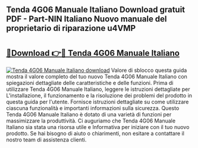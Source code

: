## Tenda 4G06 Manuale Italiano Download gratuit PDF - Part-NIN Italiano Nuovo manuale del proprietario di riparazione u4VMP

# <h2><a href="http://dfcqfvy.blite.top/?on=Tenda+4G06+Manuale+Italiano">🔗Download 👉🔴 Tenda 4G06 Manuale Italiano</a></h2>

[![Tenda 4G06 Manuale Italiano download](https://i.imgur.com/lujVjoI.png)](http://dfcqfvy.blite.top/?on=Tenda+4G06+Manuale+Italiano)
Valore di sblocco questa guida mostra il valore completo del tuo nuovo Tenda 4G06 Manuale Italiano con spiegazioni dettagliate delle caratteristiche e delle funzioni. Prima di utilizzare Tenda 4G06 Manuale Italiano, leggere le istruzioni dettagliate per L'installazione, il funzionamento e la risoluzione dei problemi del prodotto in questa guida per l'utente. Fornisce istruzioni dettagliate su come utilizzare ciascuna funzionalità e importanti informazioni sulla sicurezza. Questo Tenda 4G06 Manuale Italiano è dotato di una varietà di funzioni per massimizzare la produttività. Ci auguriamo che Tenda 4G06 Manuale Italiano sia stata una risorsa utile e Informativa per iniziare con il tuo nuovo prodotto. Se hai bisogno di aiuto o chiarimenti, non esitare a contattare il nostro team di assistenza clienti.
